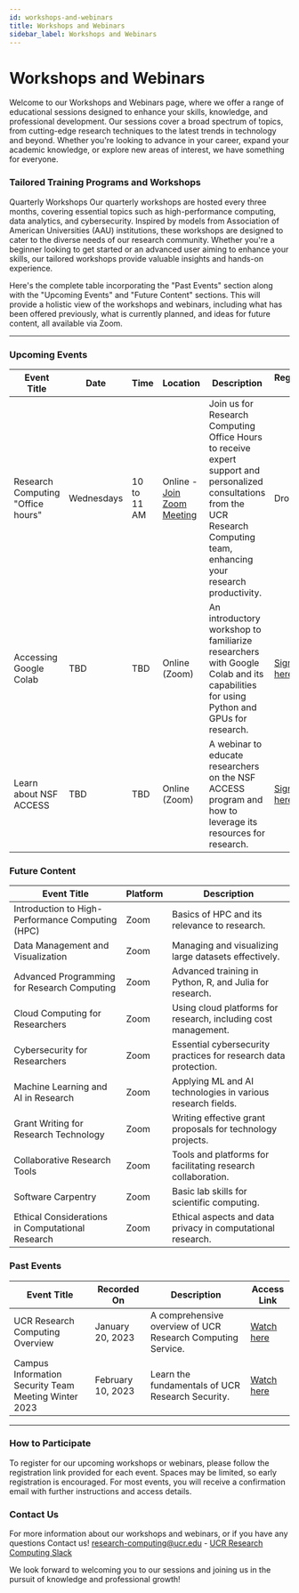 ```yaml
---
id: workshops-and-webinars
title: Workshops and Webinars  
sidebar_label: Workshops and Webinars
---
```


# Workshops and Webinars
Welcome to our Workshops and Webinars page, where we offer a range of educational sessions designed to enhance your skills, knowledge, and professional development. Our sessions cover a broad spectrum of topics, from cutting-edge research techniques to the latest trends in technology and beyond. Whether you're looking to advance in your career, expand your academic knowledge, or explore new areas of interest, we have something for everyone.

### Tailored Training Programs and Workshops
Quarterly Workshops
Our quarterly workshops are hosted every three months, covering essential topics such as high-performance computing, data analytics, and cybersecurity. Inspired by models from Association of American Universities (AAU) institutions, these workshops are designed to cater to the diverse needs of our research community. Whether you're a beginner looking to get started or an advanced user aiming to enhance your skills, our tailored workshops provide valuable insights and hands-on experience.

Here's the complete table incorporating the "Past Events" section along with the "Upcoming Events" and "Future Content" sections. This will provide a holistic view of the workshops and webinars, including what has been offered previously, what is currently planned, and ideas for future content, all available via Zoom.

---

### Upcoming Events

| Event Title               | Date       | Time         | Location       | Description                                                                                                 | Registration Link |
|---------------------------|------------|--------------|----------------|-------------------------------------------------------------------------------------------------------------|-------------------|
| Research Computing "Office hours"    | Wednesdays        | 10 to 11 AM  | Online - [Join Zoom Meeting](https://ucr.zoom.us/j/91291166147?pwd=8fsgIuFVgcERjVHetbZWTVFZ4YRVzg.1)  | Join us for Research Computing Office Hours to receive expert support and personalized consultations from the UCR Research Computing team, enhancing your research productivity. | Drop in |
| Accessing Google Colab    | TBD        | TBD          | Online (Zoom)  | An introductory workshop to familiarize researchers with Google Colab and its capabilities for using Python and GPUs for research. | [Sign up here](#) |
| Learn about NSF ACCESS    | TBD        | TBD          | Online (Zoom)  | A webinar to educate researchers on the NSF ACCESS program and how to leverage its resources for research.  | [Sign up here](#) |

### Future Content

| Event Title                                 | Platform | Description                                                                                                  |
|---------------------------------------------|----------|--------------------------------------------------------------------------------------------------------------|
| Introduction to High-Performance Computing (HPC) | Zoom     | Basics of HPC and its relevance to research.                                                                 |
| Data Management and Visualization           | Zoom     | Managing and visualizing large datasets effectively.                                                         |
| Advanced Programming for Research Computing | Zoom     | Advanced training in Python, R, and Julia for research.                                                      |
| Cloud Computing for Researchers             | Zoom     | Using cloud platforms for research, including cost management.                                               |
| Cybersecurity for Researchers               | Zoom     | Essential cybersecurity practices for research data protection.                                              |
| Machine Learning and AI in Research         | Zoom     | Applying ML and AI technologies in various research fields.                                                  |
| Grant Writing for Research Technology       | Zoom     | Writing effective grant proposals for technology projects.                                                   |
| Collaborative Research Tools                | Zoom     | Tools and platforms for facilitating research collaboration.                                                 |
| Software Carpentry                          | Zoom     | Basic lab skills for scientific computing.                                                                   |
| Ethical Considerations in Computational Research | Zoom     | Ethical aspects and data privacy in computational research.                                                  |

### Past Events

| Event Title                   | Recorded On  | Description                                                                                           | Access Link       |
|-------------------------------|--------------|-------------------------------------------------------------------------------------------------------|-------------------|
| UCR Research Computing Overview  | January 20, 2023 | A comprehensive overview of UCR Research Computing Service. | [Watch here](https://docs.google.com/presentation/d/e/2PACX-1vQaCJAlyQ2zdtu9dROaZZ5SZWEU_dEW49klE-stzFLWDHKNvaGlhDEqFTFu2xs6nw/pub?start=false&loop=false&delayms=3000) |
| Campus Information Security Team Meeting Winter 2023  | February 10, 2023 | Learn the fundamentals of UCR Research Security. | [Watch here](https://docs.google.com/presentation/d/e/2PACX-1vRqjZ3mc576V0tKfMCSxEXt1ehXfxDU2b_SJ-s4hHt49LG3WszP3ZS5O5SZLd2ldQ/pub?start=false&loop=false&delayms=3000) |

---

### How to Participate
To register for our upcoming workshops or webinars, please follow the registration link provided for each event. Spaces may be limited, so early registration is encouraged. For most events, you will receive a confirmation email with further instructions and access details.

### Contact Us
For more information about our workshops and webinars, or if you have any questions Contact us!
[research-computing@ucr.edu](mailto:research-computing@ucr.edu) - [UCR Research Computing Slack](https://ucr-research-compute.slack.com/)

We look forward to welcoming you to our sessions and joining us in the pursuit of knowledge and professional growth!